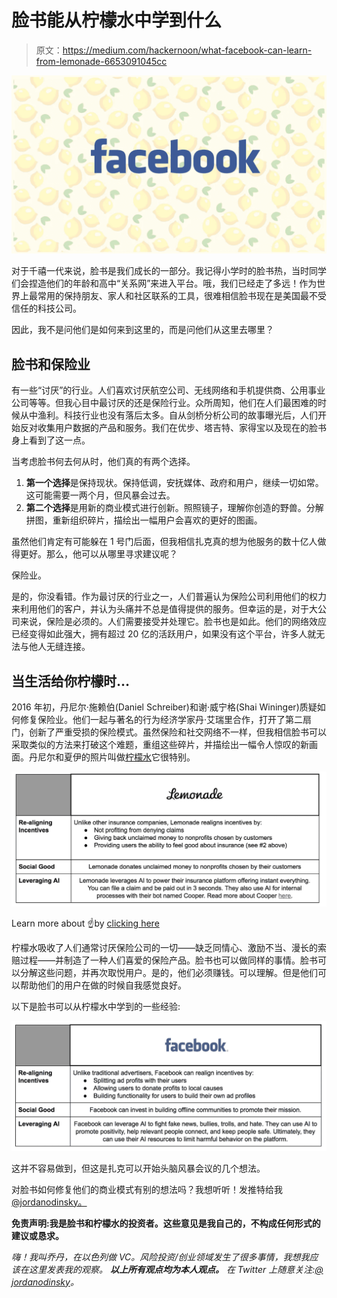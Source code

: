 # 脸书能从柠檬水中学到什么

> 原文：<https://medium.com/hackernoon/what-facebook-can-learn-from-lemonade-6653091045cc>

![](img/7eb8a1d532f8512868a346a527240318.png)

对于千禧一代来说，脸书是我们成长的一部分。我记得小学时的脸书热，当时同学们会捏造他们的年龄和高中“关系网”来进入平台。哦，我们已经走了多远！作为世界上最常用的保持朋友、家人和社区联系的工具，很难相信脸书现在是美国最不受信任的科技公司。

因此，我不是问他们是如何来到这里的，而是问他们从这里去哪里？

## 脸书和保险业

有一些“讨厌”的行业。人们喜欢讨厌航空公司、无线网络和手机提供商、公用事业公司等等。但我心目中最讨厌的还是保险行业。众所周知，他们在人们最困难的时候从中渔利。科技行业也没有落后太多。自从剑桥分析公司的故事曝光后，人们开始反对收集用户数据的产品和服务。我们在优步、塔吉特、家得宝以及现在的脸书身上看到了这一点。

当考虑脸书何去何从时，他们真的有两个选择。

1.  **第一个选择**是保持现状。保持低调，安抚媒体、政府和用户，继续一切如常。这可能需要一两个月，但风暴会过去。
2.  **第二个选择**是用新的商业模式进行创新。照照镜子，理解你创造的野兽。分解拼图，重新组织碎片，描绘出一幅用户会喜欢的更好的图画。

虽然他们肯定有可能躲在 1 号门后面，但我相信扎克真的想为他服务的数十亿人做得更好。那么，他可以从哪里寻求建议呢？

保险业。

是的，你没看错。作为最讨厌的行业之一，人们普遍认为保险公司利用他们的权力来利用他们的客户，并认为头痛并不总是值得提供的服务。但幸运的是，对于大公司来说，保险是必须的。人们需要接受并处理它。脸书也是如此。他们的网络效应已经变得如此强大，拥有超过 20 亿的活跃用户，如果没有这个平台，许多人就无法与他人无缝连接。

## 当生活给你柠檬时…

2016 年初，丹尼尔·施赖伯(Daniel Schreiber)和谢·威宁格(Shai Wininger)质疑如何修复保险业。他们一起与著名的行为经济学家丹·艾瑞里合作，打开了第二扇门，创新了严重受损的保险模式。虽然保险和社交网络不一样，但我相信脸书可以采取类似的方法来打破这个难题，重组这些碎片，并描绘出一幅令人惊叹的新画面。丹尼尔和夏伊的照片叫做[柠檬水](http://lemonade.com)它很特别。

[![](img/960b3b703fcab5f1586ad7f7e9b4cf82.png)](https://www.lemonade.com/)

Learn more about ☝️by [clicking here](https://www.lemonade.com/)

柠檬水吸收了人们通常讨厌保险公司的一切——缺乏同情心、激励不当、漫长的索赔过程——并制造了一种人们喜爱的保险产品。脸书也可以做同样的事情。脸书可以分解这些问题，并再次取悦用户。是的，他们必须赚钱。可以理解。但是他们可以帮助他们的用户在做的时候自我感觉良好。

以下是脸书可以从柠檬水中学到的一些经验:

![](img/8d76af19bddd6dfc8603cb9f9e8eb471.png)

这并不容易做到，但这是扎克可以开始头脑风暴会议的几个想法。

对脸书如何修复他们的商业模式有别的想法吗？我想听听！发推特给我 [@jordanodinsky。](http://twitter.com/jordanodinsky)

**免责声明:我是脸书和柠檬水的投资者。这些意见是我自己的，不构成任何形式的建议或恳求。**

*嗨！我叫乔丹，在以色列做 VC。风险投资/创业领域发生了很多事情，我想我应该在这里发表我的观察。* ***以上所有观点均为本人观点。*** *在 Twitter 上随意关注:*[*@ jordanodinsky*](https://twitter.com/jordanodinsky)*。*